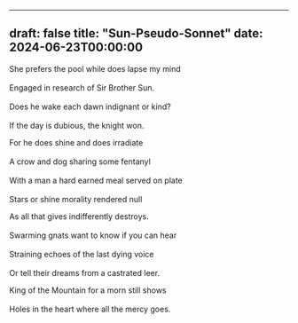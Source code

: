 
---
draft: false
title: "Sun-Pseudo-Sonnet"
date: 2024-06-23T00:00:00
---

She prefers the pool while does lapse my mind <br>  
Engaged in research of Sir Brother Sun. <br>  
Does he wake each dawn indignant or kind? <br>  
If the day is dubious, the knight won. <br>  

For he does shine and does irradiate <br>  
A crow and dog sharing some fentanyl <br>  
With a man a hard earned meal served on plate <br>  
Stars or shine morality rendered null <br>  

As all that gives indifferently destroys. <br>  
Swarming gnats want to know if you can hear <br>  
Straining echoes of the last dying voice <br>  
Or tell their dreams from a castrated leer. <br>  

King of the Mountain for a morn still shows <br>  
Holes in the heart where all the mercy goes. <br>  